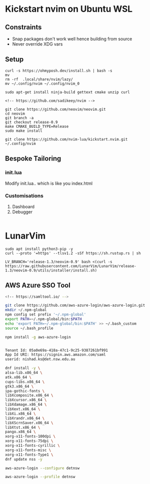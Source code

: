 #  Kickstart nvim on Ubuntu WSL

## Constraints
- Snap packages don't work well hence building from source  
- Never override XDG vars

## Setup

```
curl -s https://ohmyposh.dev/install.sh | bash -s
mv 
rm -rf  .local/share/nvim/lazy/
mv ~/.config/nvim ~/.config/nvim_0

sudo apt-get install ninja-build gettext cmake unzip curl

<!-- https://github.com/sadikeey/nvim -->

git clone https://github.com/neovim/neovim.git
cd neovim
git branch -a
git checkout release-0.9
make CMAKE_BUILD_TYPE=Release
sudo make install

git clone https://github.com/nvim-lua/kickstart.nvim.git ~/.config/nvim

```

## Bespoke Tailoring

### init.lua
Modify init.lua.. which is like you index.html

### Customisations

1. Dashboard
1. Debugger

```

```

# LunarVim
```
sudo apt install python3-pip -y
curl --proto '=https' --tlsv1.2 -sSf https://sh.rustup.rs | sh

LV_BRANCH='release-1.3/neovim-0.9' bash <(curl -s https://raw.githubusercontent.com/LunarVim/LunarVim/release-1.3/neovim-0.9/utils/installer/install.sh)

```

## AWS Azure SSO Tool
```bash
<!-- https://samltool.io/ -->

git clone https://github.com/aws-azure-login/aws-azure-login.git
mkdir ~/.npm-global
npm config set prefix '~/.npm-global'
export PATH=~/.npm-global/bin:$PATH
echo 'export PATH=~/.npm-global/bin:$PATH' >> ~/.bash_custom
source ~/.bash_profile

npm install -g aws-azure-login


Tenant Id: 05a0e69a-418a-47c1-9c25-9387261bf991
App Id URI: https://signin.aws.amazon.com/saml
userid: nishad.ks@det.nsw.edu.au

dnf install -y \
alsa-lib.x86_64 \
atk.x86_64 \
cups-libs.x86_64 \
gtk3.x86_64 \
ipa-gothic-fonts \
libXcomposite.x86_64 \
libXcursor.x86_64 \
libXdamage.x86_64 \
libXext.x86_64 \
libXi.x86_64 \
libXrandr.x86_64 \
libXScrnSaver.x86_64 \
libXtst.x86_64 \
pango.x86_64 \
xorg-x11-fonts-100dpi \
xorg-x11-fonts-75dpi \
xorg-x11-fonts-cyrillic \
xorg-x11-fonts-misc \
xorg-x11-fonts-Type1 \
dnf update nss -y

aws-azure-login --configure detnsw

aws-azure-login --profile detnsw


```